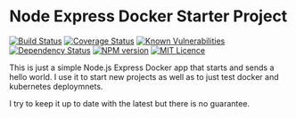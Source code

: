 # Node Express Docker Starter Project

[![Build Status](https://travis-ci.org/jtwebman/node-express-docker-starter.svg?branch=master)](https://travis-ci.org/jtwebman/node-express-docker-starter)
[![Coverage Status](https://coveralls.io/repos/github/jtwebman/node-express-docker-starter/badge.svg?branch=master)](https://coveralls.io/github/jtwebman/node-express-docker-starter?branch=master)
[![Known Vulnerabilities](https://snyk.io/test/github/jtwebman/node-express-docker-starter/badge.svg?targetFile=package.json)](https://snyk.io/test/github/jtwebman/node-express-docker-starter?targetFile=package.json)
[![Dependency Status](https://david-dm.org/jtwebman/node-express-docker-starter/status.svg)](https://david-dm.org/jtwebman/node-express-docker-starter)
[![NPM version](http://img.shields.io/npm/v/node-express-docker-starter.svg?style=flat)](https://npmjs.org/package/node-express-docker-starter)
[![MIT Licence](https://badges.frapsoft.com/os/mit/mit.svg?v=103)](https://opensource.org/licenses/mit-license.php)

This is just a simple Node.js Express Docker app that starts and sends a hello world. I use it to start new projects as well as to just test docker and kubernetes deploymnets.

I try to keep it up to date with the latest but there is no guarantee.
